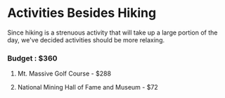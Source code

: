 # Activities Besides Hiking

Since hiking is a strenuous activity that will take up a large portion of the day, we've decided activities should be more relaxing.

### Budget : $360

1. Mt. Massive Golf Course - $288

2. National Mining Hall of Fame and Museum - $72
